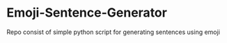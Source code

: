 # Emoji-Sentence-Generator
Repo consist of simple python script for generating sentences using emoji
